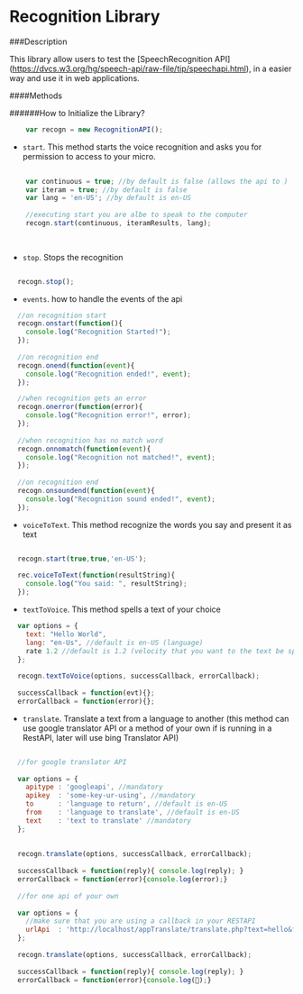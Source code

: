 Recognition Library
==============================


###Description

This library allow users to test the [SpeechRecognition API] (https://dvcs.w3.org/hg/speech-api/raw-file/tip/speechapi.html), in a easier way and use it in web applications. 

####Methods

######How to Initialize the Library?

```javascript
	var recogn = new RecognitionAPI();
```

* `start`. This method starts the voice recognition and asks you for permission to access to your micro.


```javascript
	
	var continuous = true; //by default is false (allows the api to )
	var iteram = true; //by default is false
	var lang = 'en-US'; //by default is en-US
	
	//executing start you are albe to speak to the computer
	recogn.start(continuous, iteramResults, lang);
  
	
```
* `stop`. Stops the recognition

```javascript

  recogn.stop();

```
* `events`. how to handle the events of the api

```javascript
  //on recognition start
  recogn.onstart(function(){
    console.log("Recognition Started!");
  });
  
  //on recognition end
  recogn.onend(function(event){
    console.log("Recognition ended!", event);
  });

  //when recognition gets an error
  recogn.onerror(function(error){
    console.log("Recognition error!", error);
  });
  
  //when recognition has no match word
  recogn.onnomatch(function(event){
    console.log("Recognition not matched!", event);
  });
  
  //on recognition end
  recogn.onsoundend(function(event){
    console.log("Recognition sound ended!", event);
  });

```

* `voiceToText`. This method recognize the words you say and present it as text

```javascript

  recogn.start(true,true,'en-US');
  
  rec.voiceToText(function(resultString){
    console.log("You said: ", resultString);
  });

```

* `textToVoice`. This method spells a text of your choice

```javascript
  var options = {
    text: "Hello World",
    lang: "en-Us", //default is en-US (language)
    rate 1.2 //default is 1.2 (velocity that you want to the text be spelled)
  };
  
  recogn.textToVoice(options, successCallback, errorCallback);
  
  successCallback = function(evt){};
  errorCallback = function(error){};

```

* `translate`. Translate a text from a language to another (this method can use google translator API or a method of your own if is running in a RestAPI, later will use bing Translator API)

```javascript

  //for google translator API
    
  var options = {
    apitype : 'googleapi', //mandatory
    apikey  : 'some-key-ur-using', //mandatory
    to      : 'language to return', //default is en-US
    from    : 'language to translate', //default is en-US
    text    : 'text to translate' //mandatory
  };
  
  
  recogn.translate(options, successCallback, errorCallback);
  
  successCallback = function(reply){ console.log(reply); }
  errorCallback = function(error){console.log(error);}
  
  //for one api of your own
  
  var options = {
    //make sure that you are using a callback in your RESTAPI
    urlApi  : 'http://localhost/appTranslate/translate.php?text=hello&from=en&to=pt&callback=callback' //mandatory
  };
  
  recogn.translate(options, successCallback, errorCallback);
  
  successCallback = function(reply){ console.log(reply); }
  errorCallback = function(error){console.log();}

```




